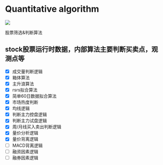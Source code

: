 # Quantitative algorithm
<a href="https://github.com/Stock-Fund/XCrawler/"><img src="https://img.shields.io/badge/Project-XCrawler-blue"></a>

股票筛选&判断算法
## stock股票运行时数据，内部算法主要判断买卖点，观测点等
- [x] 成交量判断逻辑
- [x] 箱体算法
- [x] 主升浪算法
- [x] rsrs拟合算法
- [x] 简单60日数据拟合算法
- [x]  市场热度判断
- [x] 均线逻辑
- [x] 判断主力控盘逻辑
- [x] 判断主力试盘逻辑
- [x] 周/月线买入卖出判断逻辑
- [x] 量价分析逻辑
- [x] 量价背离逻辑
- [ ] MACD背离逻辑
- [ ] 融资因素逻辑
- [ ] 融券因素逻辑

